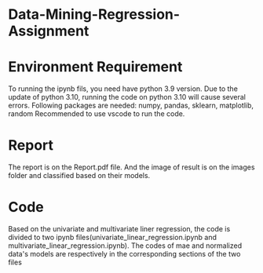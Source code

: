 # Data-Mining-Regression-Assignment
# Environment Requirement
To running the ipynb fils, you need have python 3.9 version. Due to the update of python 3.10, running the code on python 3.10 will cause several errors. 
Following packages are needed: numpy, pandas, sklearn, matplotlib, random
Recommended to use vscode to run the code.
# Report 
The report is on the Report.pdf file. And the image of result is on the images folder and classified based on their models.
# Code
Based on the univariate and multivariate liner regression, the code is divided to two ipynb files(univariate_linear_regression.ipynb and multivariate_linear_regression.ipynb). The codes of mae and normalized data's models are respectively in the corresponding sections of the two files
